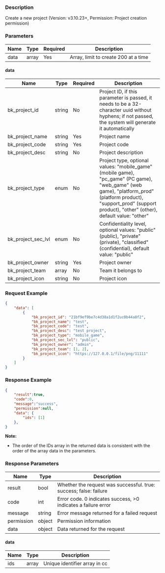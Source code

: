### Description

Create a new project (Version: v3.10.23+, Permission: Project creation permission)

### Parameters

| Name | Type  | Required | Description                          |
|------|-------|----------|--------------------------------------|
| data | array | Yes      | Array, limit to create 200 at a time |

#### data

| Name               | Type   | Required | Description                                                                                                                                                                                                           |
|--------------------|--------|----------|-----------------------------------------------------------------------------------------------------------------------------------------------------------------------------------------------------------------------|
| bk_project_id      | string | No       | Project ID, if this parameter is passed, it needs to be a 32-character uuid without hyphens; if not passed, the system will generate it automatically                                                                 |
| bk_project_name    | string | Yes      | Project name                                                                                                                                                                                                          |
| bk_project_code    | string | Yes      | Project code                                                                                                                                                                                                          |
| bk_project_desc    | string | No       | Project description                                                                                                                                                                                                   |
| bk_project_type    | enum   | No       | Project type, optional values: "mobile_game" (mobile game), "pc_game" (PC game), "web_game" (web game), "platform_prod" (platform product), "support_prod" (support product), "other" (other), default value: "other" |
| bk_project_sec_lvl | enum   | No       | Confidentiality level, optional values: "public" (public), "private" (private), "classified" (confidential), default value: "public"                                                                                  |
| bk_project_owner   | string | Yes      | Project owner                                                                                                                                                                                                         |
| bk_project_team    | array  | No       | Team it belongs to                                                                                                                                                                                                    |
| bk_project_icon    | string | No       | Project icon                                                                                                                                                                                                          |

### Request Example

```json
{
    "data": [
        {
            "bk_project_id": "21bf9ef9be7c4d38a1d1f2uc0b44a8f2",
            "bk_project_name": "test",
            "bk_project_code": "test",
            "bk_project_desc": "test project",
            "bk_project_type": "mobile_game",
            "bk_project_sec_lvl": "public",
            "bk_project_owner": "admin",
            "bk_project_team": [1, 2],
            "bk_project_icon": "https://127.0.0.1/file/png/11111"
        }
    ]  
}
```

### Response Example

```json
{
    "result":true,
    "code":0,
    "message":"success",
    "permission":null,
    "data": {
        "ids": [1]
    },
}
```

**Note:**

- The order of the IDs array in the returned data is consistent with the order of the array data in the parameters.

### Response Parameters

| Name       | Type   | Description                                                       |
|------------|--------|-------------------------------------------------------------------|
| result     | bool   | Whether the request was successful. true: success; false: failure |
| code       | int    | Error code. 0 indicates success, >0 indicates a failure error     |
| message    | string | Error message returned for a failed request                       |
| permission | object | Permission information                                            |
| data       | object | Data returned for the request                                     |

#### data

| Name | Type  | Description                   |
|------|-------|-------------------------------|
| ids  | array | Unique identifier array in cc |

